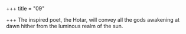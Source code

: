 +++
title = "09"

+++
The inspired poet, the Hotar, will convey all the gods awakening at dawn hither from the luminous realm of the sun.  